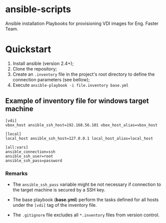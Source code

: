 # ansible-scripts

Ansible installation Playbooks for provisioning VDI images for Eng. Faster Team.

# Quickstart

1. Install ansible (version 2.4+);
2. Clone the repository;
3. Create an `.inventory` file in the project's root directory to define the connection parameters (see bellow);
4. Execute `ansible-playbook -i file.inventory base.yml`

## Example of inventory file for windows target machine

```
[vdi]
vbox_host ansible_ssh_host=192.168.56.101 vbox_host_alias=vbox_host

[local]
local_host ansible_ssh_host=127.0.0.1 local_host_alias=local_host

[all:vars]
ansible_connection=ssh 
ansible_ssh_user=root
ansible_ssh_pass=password
```

### Remarks

* The `ansible_ssh_pass` variable might be not necessary if connection to the target machine is secured by a SSH key.

* The base playbook (**base.yml**) perform the tasks defined for all hosts under the `[vdi]` tag of the inventory file.

* The `.gitignore` file excludes all `*.inventory` files from version control.

